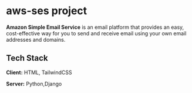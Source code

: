 # aws-ses project
**Amazon Simple Email Service** is an email platform that provides an easy, cost-effective way for you to send and receive email using your own email addresses and domains.
## Tech Stack

**Client:** HTML, TailwindCSS

**Server:** Python,Django
